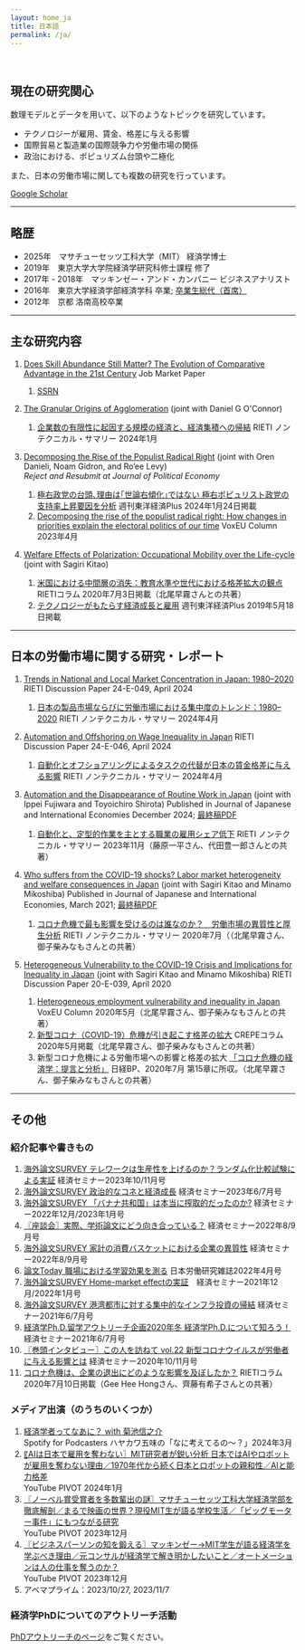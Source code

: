 ```yaml
---
layout: home_ja
title: 日本語
permalink: /ja/
---
```


<br>

## 現在の研究関心

数理モデルとデータを用いて、以下のようなトピックを研究しています。

- テクノロジーが雇用、賃金、格差に与える影響
- 国際貿易と製造業の国際競争力や労働市場の関係
- 政治における、ポピュリズム台頭や二極化

また、日本の労働市場に関しても複数の研究を行っています。

<a href="https://scholar.google.com/citations?user=ERWAMasAAAAJ&hl=ja" target="_blank">Google Scholar</a>  

---

## 略歴
- 2025年　マサチューセッツ工科大学（MIT） 経済学博士  
- 2019年　東京大学大学院経済学研究科修士課程 修了  
- 2017年 - 2018年　マッキンゼー・アンド・カンパニー ビジネスアナリスト  
- 2016年　東京大学経済学部経済学科 卒業; <a href="https://www.u-tokyo.ac.jp/focus/ja/articles/t_z1301_00010.html" target="_blank">卒業生総代（首席）</a>  
- 2012年　京都 洛南高校卒業

---
## 主な研究内容

1. <a href="https://www.shinnosuke-kikuchi.com/files/research/KIKUCHI-skill-trade.pdf" target="_blank">Does Skill Abundance Still Matter? The Evolution of Comparative Advantage in the 21st Century</a> Job Market Paper  
   1. <a href="https://papers.ssrn.com/sol3/papers.cfm?abstract_id=5295171" target="_blank">SSRN</a>


2. <a href="https://www.shinnosuke-kikuchi.com/files/research/KIKUCHI-OCONNOR-granular-spatial.pdf" target="_blank">The Granular Origins of Agglomeration</a> (joint with Daniel G O'Connor)  
   1. <a href="https://www.rieti.go.jp/jp/publications/nts/24e005.html" target="_blank">企業数の有限性に起因する規模の経済と、経済集積への帰結</a> RIETI ノンテクニカル・サマリー 2024年1月  

3. <a href="https://www.shinnosuke-kikuchi.com/files/research/DGKL-Populism.pdf" target="_blank">Decomposing the Rise of the Populist Radical Right</a> (joint with Oren Danieli, Noam Gidron, and Ro’ee Levy)  
   _Reject and Resubmit at Journal of Political Economy_  
   1. <a href="https://toyokeizai.net/articles/-/728611" target="_blank">極右政党の台頭､理由は｢世論右傾化｣ではない 極右ポピュリスト政党の支持率上昇要因を分析</a> 週刊東洋経済Plus 2024年1月24日掲載  
   2. <a href="https://cepr.org/voxeu/columns/decomposing-rise-populist-radical-right-how-changes-priorities-explain-electoral" target="_blank">Decomposing the rise of the populist radical right: How changes in priorities explain the electoral politics of our time</a> VoxEU Column 2023年4月  

4. <a href="https://www.shinnosuke-kikuchi.com/files/research/KK-ROBOT.pdf" target="_blank">Welfare Effects of Polarization: Occupational Mobility over the Life-cycle</a> (joint with Sagiri Kitao)  
   1. <a href="https://www.rieti.go.jp/jp/columns/a01_0605.html" target="_blank">米国における中間層の消失：教育水準や世代における格差拡大の観点</a> RIETIコラム 2020年7月3日掲載（北尾早霧さんとの共著）  
   2. <a href="https://toyokeizai.net/articles/-/568186" target="_blank">テクノロジーがもたらす経済成長と雇用</a> 週刊東洋経済Plus 2019年5月18日掲載  

---

## 日本の労働市場に関する研究・レポート

1. <a href="https://www.rieti.go.jp/jp/publications/dp/24e049.pdf" target="_blank">Trends in National and Local Market Concentration in Japan: 1980–2020</a> RIETI Discussion Paper 24-E-049, April 2024  
   1. <a href="https://www.rieti.go.jp/jp/publications/nts/24e049.html" target="_blank">日本の製品市場ならびに労働市場における集中度のトレンド：1980–2020</a> RIETI ノンテクニカル・サマリー 2024年4月  

2. <a href="https://www.rieti.go.jp/jp/publications/dp/24e046.pdf" target="_blank">Automation and Offshoring on Wage Inequality in Japan</a> RIETI Discussion Paper 24-E-046, April 2024  
   1. <a href="https://www.rieti.go.jp/jp/publications/nts/24e046.html" target="_blank">自動化とオフショアリングによるタスクの代替が日本の賃金格差に与える影響</a> RIETI ノンテクニカル・サマリー 2024年4月  

3. <a href="https://www.sciencedirect.com/science/article/abs/pii/S0889158324000340" target="_blank">Automation and the Disappearance of Routine Work in Japan</a> (joint with Ippei Fujiwara and Toyoichiro Shirota) Published in Journal of Japanese and International Economies December 2024; <a href="https://www.shinnosuke-kikuchi.com/files/research/FKS-robot-japan.pdf" target="_blank">最終稿PDF</a>  
   1. <a href="https://www.rieti.go.jp/jp/publications/nts/23e082.html" target="_blank">自動化と、定型的作業を主とする職業の雇用シェア低下</a> RIETI ノンテクニカル・サマリー 2023年11月（藤原一平さん、代田豊一郎さんとの共著）
   
4. <a href="https://www.sciencedirect.com/science/article/abs/pii/S088915832030054X" target="_blank">Who suffers from the COVID-19 shocks? Labor market heterogeneity and welfare consequences in Japan</a> (joint with Sagiri Kitao and Minamo Mikoshiba) Published in Journal of Japanese and International Economies, March 2021; <a href="https://www.shinnosuke-kikuchi.com/files/research/KKM-COVID19.pdf" target="_blank">最終稿PDF</a>  
   1. <a href="https://www.rieti.go.jp/jp/publications/summary/20070004.html" target="_blank">コロナ危機で最も影響を受けるのは誰なのか？　労働市場の異質性と厚生分析</a> RIETI ノンテクニカル・サマリー 2020年7月（（北尾早霧さん、御子柴みなもさんとの共著） 

5. <a href="https://www.rieti.go.jp/jp/publications/summary/20040020.html" target="_blank">Heterogeneous Vulnerability to the COVID-19 Crisis and Implications for Inequality in Japan</a> (joint with Sagiri Kitao and Minamo Mikoshiba) RIETI Discussion Paper 20-E-039, April 2020  
   1. <a href="https://cepr.org/voxeu/columns/heterogeneous-employment-vulnerability-and-inequality-japan" target="_blank">Heterogeneous employment vulnerability and inequality in Japan</a> VoxEU Column 2020年5月（北尾早霧さん、御子柴みなもさんとの共著）  
   2. <a href="https://www.crepe.e.u-tokyo.ac.jp/material/crepecl7.html" target="_blank">新型コロナ（COVID-19）危機が引き起こす格差の拡大</a> CREPEコラム 2020年5月掲載（北尾早霧さん、御子柴みなもさんとの共著）  
   3. 新型コロナ危機による労働市場への影響と格差の拡大 <a href="https://bookplus.nikkei.com/atcl/catalog/2020/9784532358617/" target="_blank">「コロナ危機の経済学：提言と分析」</a> 日経BP、2020年7月 第15章に所収。（北尾早霧さん、御子柴みなもさんとの共著）  

---

## その他 
### 紹介記事や書きもの

1. <a href="https://www.web-nippyo.jp/32897/" target="_blank">海外論文SURVEY テレワークは生産性を上げるのか？ランダム化比較試験による実証</a> 経済セミナー2023年10/11月号
2. <a href="https://www.web-nippyo.jp/32030/" target="_blank">海外論文SURVEY 政治的なコネと経済成長</a> 経済セミナー2023年6/7月号
3. <a href="https://www.web-nippyo.jp/29934/" target="_blank">海外論文SURVEY 「バナナ共和国」は本当に搾取的だったのか?</a> 経済セミナー2022年12月/2023年1月号
4. <a href="https://www.web-nippyo.jp/28418/" target="_blank">〖座談会〗実際、学術論文にどう向き合っている？</a> 経済セミナー2022年8/9月号
5. <a href="https://www.web-nippyo.jp/27700/" target="_blank">海外論文SURVEY 家計の消費バスケットにおける企業の異質性</a> 経済セミナー2022年8/9月号
6. <a href="https://www.jil.go.jp/institute/zassi/backnumber/2022/04/pdf/076-077.pdf" target="_blank">論文Today 職場における学習効果を測る</a> 日本労働研究雑誌2022年4月号
7. <a href="https://www.web-nippyo.jp/25367/" target="_blank">海外論文SURVEY Home-market effectの実証</a>　経済セミナー2021年12月/2022年1月号
8. <a href="https://www.web-nippyo.jp/23540/" target="_blank">海外論文SURVEY 港湾都市に対する集中的なインフラ投資の帰結</a> 経済セミナー2021年6/7月号
9. <a href="https://note.com/keisemi/n/n99c0b87f88f4" target="_blank">経済学Ph.D.留学アウトリーチ企画2020年冬 経済学Ph.D.について知ろう！</a> 経済セミナー2021年6/7月号
10. <a href="https://www.web-nippyo.jp/20680/" target="_blank">〖巻頭インタビュー〗この人を訪ねて vol.22 新型コロナウイルスが労働者に与える影響とは</a> 経済セミナー2020年10/11月号
11. <a href="https://www.rieti.go.jp/jp/columns/a01_0607.html" target="_blank">コロナ危機は、企業の退出にどのような影響を及ぼしたか？</a> RIETIコラム 2020年7月10日掲載（Gee Hee Hongさん、齊藤有希子さんとの共著）  


### メディア出演（のうちのいくつか）

1. <a href="https://www.youtube.com/watch?v=ppKt84WAk_c" target="_blank">経済学者ってなあに？ with 菊池信之介</a>  
   Spotify for Podcasters ハヤカワ五味の「なに考えてるの〜？」2024年3月  
2. <a href="https://www.youtube.com/watch?v=ba6k4AiebJY" target="_blank">〖AIは日本で雇用を奪わない〗MIT研究者が鋭い分析 日本ではAIやロボットが雇用を奪わない理由／1970年代から続く日本とロボットの親和性／AIと能力格差</a>  
   YouTube PIVOT 2024年1月  
3. <a href="https://www.youtube.com/watch?v=JnN3G-vpxeQ" target="_blank">〖ノーベル賞受賞者を多数輩出の謎〗マサチューセッツ工科大学経済学部を徹底解剖／まるで映画の世界？現役MIT生が語る学校生活／「ビッグモーター事件」にもつながる研究</a>  
   YouTube PIVOT 2023年12月  
4. <a href="https://www.youtube.com/watch?v=_O2hWCPX-mk" target="_blank">〖ビジネスパーソンの知を鍛える〗マッキンゼー→MIT学生が語る経済学を学ぶべき理由／元コンサルが経済学で解き明かしたいこと／オートメーションは人の仕事を奪うのか？</a>  
   YouTube PIVOT 2023年12月  
5. アベマプライム：2023/10/27, 2023/11/7  


### 経済学PhDについてのアウトリーチ活動

<a href="https://sites.google.com/view/shinnosukekikuchi/PhD-outreach-page" target="_blank">PhDアウトリーチのページ</a>をご覧ください。